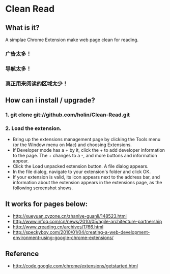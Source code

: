 # Clean Read
## What is it?

A simplae Chrome Extension make web page clean for reading.

### 广告太多！
### 导航太多！
### 真正用来阅读的区域太少！

## How can i install / upgrade?

### 1. git clone git://github.com/holin/Clean-Read.git

### 2. Load the extension.
- Bring up the extensions management page by clicking the Tools menu   (or the Window menu on Mac) and choosing Extensions.
- If Developer mode has a + by it, click the + to add developer information to the page. The + changes to a -, and more buttons and information appear.
- Click the Load unpacked extension button. A file dialog appears.
- In the file dialog, navigate to your extension's folder and click OK.
- If your extension is valid, its icon appears next to the address bar, and information about the extension appears in the extensions page, as the following screenshot shows.

## It works for pages below:
- http://xueyuan.cyzone.cn/zhanlve-guanli/148523.html
- http://www.infoq.com/cn/news/2010/05/agile-architecture-partnership
- http://www.zreading.cn/archives/1766.html
- http://speckyboy.com/2010/01/04/creating-a-web-development-environment-using-google-chrome-extensions/


## Reference 
- http://code.google.com/chrome/extensions/getstarted.html